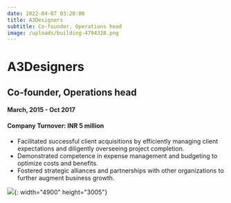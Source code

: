 ```yaml
---
date: 2022-04-07 03:20:00
title: A3Designers
subtitle: Co-founder, Operations head
image: /uploads/building-4794328.png
---
```

# A3Designers

## Co-founder, Operations head

#### March, 2015 - Oct 2017

#### Company Turnover: INR 5 million

* Facilitated successful client acquisitions by efficiently managing client expectations and diligently overseeing project completion.
* Demonstrated competence in expense management and budgeting to optimize costs and benefits.
* Fostered strategic alliances and partnerships with other organizations to further augment business growth.

![](/uploads/architecture-1052706.jpg){: width="4900" height="3005"}